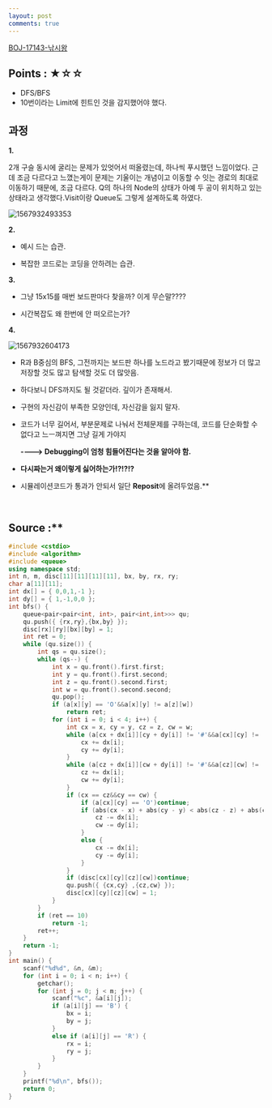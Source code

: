 ```yaml
---
layout: post
comments: true
---
```


[BOJ-17143-낚시왕](https://www.acmicpc.net/problem/13460) 

## **Points : ★☆☆**

- DFS/BFS
- 10번이라는 Limit에 힌트인 것을 감지했어야 했다.



## 과정

**1.**

2개 구슬 동시에 굴리는 문제가 있엇어서 떠올렸는데, 하나씩 푸시했던 느낌이었다. 근데 조금 다르다고 느꼈는게이 문제는 기울이는 개념이고 이동할 수 잇는 경로의 최대로 이동하기 때문에, 조금 다르다.
Q의 하나의 Node의 상태가 아예 두 공이 위치하고 있는 상태라고 생각했다.Visit이랑 Queue도 그렇게 설계하도록 하였다.



![1567932493353](C:\Users\jklh0\AppData\Roaming\Typora\typora-user-images\1567932493353.png)

**2.**

- 예시 드는 습관.

- 복잡한 코드로는 코딩을 안하려는 습관.



**3.**

- 그냥 15x15를 매번 보드판마다 찾을까? 이게 무슨말????

- 시간복잡도 왜 한번에 안 떠오르는가?



**4.**

![1567932604173](C:\Users\jklh0\AppData\Roaming\Typora\typora-user-images\1567932604173.png) 

- R과 B중심의 BFS, 그전까지는 보드판 하나를 노드라고 봤기때문에 정보가 더 많고 저장할 것도 많고 탐색할 것도 더 많앗음.

- 하다보니 DFS까지도 될 것같더라. 깊이가 존재해서.

- 구현의 자신감이 부족한 모양인데, 자신감을 잃지 말자.

- 코드가 너무 길어서, 부분문제로 나눠서 전체문제를 구하는데, 코드를 단순화할 수 없다고 느ㅡ껴지면 그냥 길게 가야지 

  **----> Debugging이 엄청 힘들어진다는 것을 알아야 함.**

- **다시짜는거 왜이렇게 싫어하는가!?!?!?** 

- 시뮬레이션코드가 통과가 안되서 일단 **Reposit**에 올려두었음.**<br>

<br>

## Source :**

```C++
#include <cstdio>
#include <algorithm>
#include <queue>
using namespace std;
int n, m, disc[11][11][11][11], bx, by, rx, ry;
char a[11][11];
int dx[] = { 0,0,1,-1 };
int dy[] = { 1,-1,0,0 };
int bfs() {
    queue<pair<pair<int, int>, pair<int,int>>> qu;
    qu.push({ {rx,ry},{bx,by} });
    disc[rx][ry][bx][by] = 1;
    int ret = 0;
    while (qu.size()) {
        int qs = qu.size();
        while (qs--) {
            int x = qu.front().first.first;
            int y = qu.front().first.second;
            int z = qu.front().second.first;
            int w = qu.front().second.second;
            qu.pop();
            if (a[x][y] == 'O'&&a[x][y] != a[z][w])
                return ret;
            for (int i = 0; i < 4; i++) {
                int cx = x, cy = y, cz = z, cw = w;
                while (a[cx + dx[i]][cy + dy[i]] != '#'&&a[cx][cy] != 'O') {
                    cx += dx[i];
                    cy += dy[i];
                }
                while (a[cz + dx[i]][cw + dy[i]] != '#'&&a[cz][cw] != 'O') {
                    cz += dx[i];
                    cw += dy[i];
                }
                if (cx == cz&&cy == cw) {
                    if (a[cx][cy] == 'O')continue;
                    if (abs(cx - x) + abs(cy - y) < abs(cz - z) + abs(cw - w)) {
                        cz -= dx[i];
                        cw -= dy[i];
                    }
                    else {
                        cx -= dx[i];
                        cy -= dy[i];
                    }
                }
                if (disc[cx][cy][cz][cw])continue;
                qu.push({ {cx,cy} ,{cz,cw} });
                disc[cx][cy][cz][cw] = 1;
            }
        }
        if (ret == 10)
            return -1;
        ret++;
    }
    return -1;
}
int main() {
    scanf("%d%d", &n, &m);
    for (int i = 0; i < n; i++) {
        getchar();
        for (int j = 0; j < m; j++) {
            scanf("%c", &a[i][j]);
            if (a[i][j] == 'B') {
                bx = i;
                by = j;
            }
            else if (a[i][j] == 'R') {
                rx = i;
                ry = j;
            }
        }
    }
    printf("%d\n", bfs());
    return 0;
}
```

